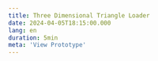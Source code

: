 ```yaml
---
title: Three Dimensional Triangle Loader
date: 2024-04-05T18:15:00.000
lang: en
duration: 5min
meta: 'View Prototype'
---
```


<MobinkakeiLoader />
